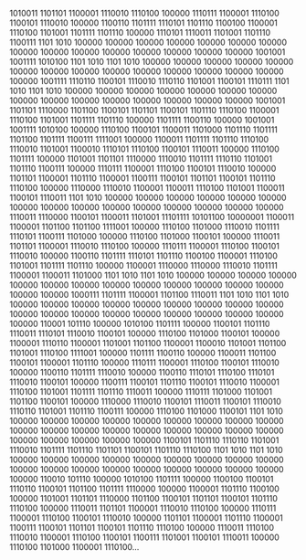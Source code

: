 1010011 1101101 1100001 1110010 1110100 100000 1110111 1100001 1110100 1100101 1110010 100000 1100110 1101111 1110101 1101110 1100100 1100001 1110100 1101001 1101111 1101110 100000 1110101 1110011 1101001 1101110 1100111 1101 1010 100000 100000 100000 100000 100000 100000 100000 100000 100000 100000 100000 100000 100000 100000 100000 1001001 1001111 1010100 1101 1010 1101 1010 100000 100000 100000 100000 100000 100000 100000 100000 100000 100000 100000 100000 100000 100000 100000 1001111 1110110 1100101 1110010 1110110 1101001 1100101 1110111 1101 1010 1101 1010 100000 100000 100000 100000 100000 100000 100000 100000 100000 100000 100000 100000 100000 100000 100000 1001001 1101101 1110000 1101100 1100101 1101101 1100101 1101110 1110100 1100001 1110100 1101001 1101111 1101110 100000 1101111 1100110 100000 1001001 1001111 1010100 100000 1110100 1100101 1100011 1101000 1101110 1101111 1101100 1101111 1100111 1111001 100000 1100011 1101111 1101110 1110100 1110010 1101001 1100010 1110101 1110100 1100101 1110011 100000 1110100 1101111 100000 1101001 1101101 1110000 1110010 1101111 1110110 1101001 1101110 1100111 100000 1110111 1100001 1110100 1100101 1110010 100000 1101101 1100001 1101110 1100001 1100111 1100101 1101101 1100101 1101110 1110100 100000 1110000 1110010 1100001 1100011 1110100 1101001 1100011 1100101 1110011 1101 1010 100000 100000 100000 100000 100000 100000 100000 100000 100000 100000 100000 100000 100000 100000 100000 1110011 1110000 1100101 1100011 1101001 11101111 10101100 10000001 1100011 1100001 1101100 1101100 1111001 100000 1110100 1101000 1110010 1101111 1110101 1100111 1101000 100000 1110100 1101000 1100101 100000 1110011 1101101 1100001 1110010 1110100 100000 1110111 1100001 1110100 1100101 1110010 100000 1100110 1101111 1110101 1101110 1100100 1100001 1110100 1101001 1101111 1101110 100000 1100001 1110000 1110000 1110010 1101111 1100001 1100011 1101000 1101 1010 1101 1010 100000 100000 100000 100000 100000 100000 100000 100000 100000 100000 100000 100000 100000 100000 100000 1000111 1101111 1100001 1101100 1110011 1101 1010 1101 1010 100000 100000 100000 100000 100000 100000 100000 100000 100000 100000 100000 100000 100000 100000 100000 100000 100000 100000 100000 110001 101110 100000 1010100 1101111 100000 1100101 1101110 1110011 1110101 1110010 1100101 100000 1110100 1101000 1100101 100000 1100001 1110110 1100001 1101001 1101100 1100001 1100010 1101001 1101100 1101001 1110100 1111001 100000 1101111 1100110 100000 1100011 1101100 1100101 1100001 1101110 100000 1110111 1100001 1110100 1100101 1110010 100000 1100110 1101111 1110010 100000 1100110 1110101 1110100 1110101 1110010 1100101 100000 1100111 1100101 1101110 1100101 1110010 1100001 1110100 1101001 1101111 1101110 1110011 100000 1110111 1101000 1101001 1101100 1100101 100000 1110000 1110010 1100101 1110011 1100101 1110010 1110110 1101001 1101110 1100111 100000 1110100 1101000 1100101 1101 1010 100000 100000 100000 100000 100000 100000 100000 100000 100000 100000 100000 100000 100000 100000 100000 100000 100000 100000 100000 100000 100000 100000 100000 1100101 1101110 1110110 1101001 1110010 1101111 1101110 1101101 1100101 1101110 1110100 1101 1010 1101 1010 100000 100000 100000 100000 100000 100000 100000 100000 100000 100000 100000 100000 100000 100000 100000 100000 100000 100000 100000 110010 101110 100000 1010100 1101111 100000 1100100 1100101 1110110 1100101 1101100 1101111 1110000 100000 1100001 1101110 1100100 100000 1101001 1101101 1110000 1101100 1100101 1101101 1100101 1101110 1110100 100000 1110011 1101101 1100001 1110010 1110100 100000 1110111 1100001 1110100 1100101 1110010 100000 1101101 1100001 1101110 1100001 1100111 1100101 1101101 1100101 1101110 1110100 100000 1110011 1110100 1110010 1100001 1110100 1100101 1100111 1101001 1100101 1110011 100000 1110100 1101000 1100001 1110100…
